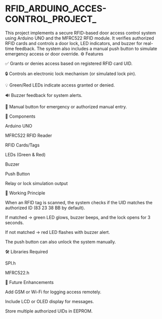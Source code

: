 # RFID_ARDUINO_ACCES-CONTROL_PROJECT_
This project implements a secure RFID-based door access control system using Arduino UNO and the MFRC522 RFID module. It verifies authorized RFID cards and controls a door lock, LED indicators, and buzzer for real-time feedback. The system also includes a manual push button to simulate emergency access or door override.
  ⚙️ Features

✅ Grants or denies access based on registered RFID card UID.

🔒 Controls an electronic lock mechanism (or simulated lock pin).

💡 Green/Red LEDs indicate access granted or denied.

🔊 Buzzer feedback for system alerts.

🔁 Manual button for emergency or authorized manual entry.

🧩 Components

Arduino UNO

MFRC522 RFID Reader

RFID Cards/Tags

LEDs (Green & Red)

Buzzer

Push Button

Relay or lock simulation output

🧠 Working Principle

When an RFID tag is scanned, the system checks if the UID matches the authorized ID (83 23 38 BB by default).

If matched → green LED glows, buzzer beeps, and the lock opens for 3 seconds.

If not matched → red LED flashes with buzzer alert.

The push button can also unlock the system manually.

🛠️ Libraries Required

SPI.h

MFRC522.h

🚀 Future Enhancements

Add GSM or Wi-Fi for logging access remotely.

Include LCD or OLED display for messages.

Store multiple authorized UIDs in EEPROM.
